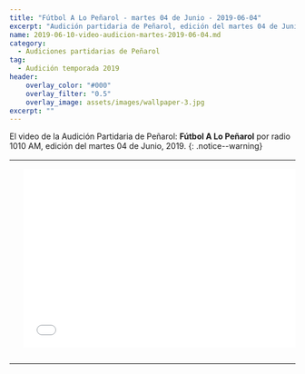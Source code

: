 ```yaml
---
title: "Fútbol A Lo Peñarol - martes 04 de Junio - 2019-06-04"
excerpt: "Audición partidaria de Peñarol, edición del martes 04 de Junio, 2019."
name: 2019-06-10-video-audicion-martes-2019-06-04.md
category:
  - Audiciones partidarias de Peñarol
tag:
  - Audición temporada 2019
header:
    overlay_color: "#000"
    overlay_filter: "0.5"
    overlay_image: assets/images/wallpaper-3.jpg
excerpt: ""
---
```


El video de la Audición Partidaria de Peñarol: **Fútbol A Lo Peñarol** por radio 1010 AM, edición del martes 04 de Junio, 2019.
{: .notice--warning}

<div id="media">
	<center>
		<table>
			<tbody>
  				<tr>
					<td height="13" width="21" background="{{ site.url }}/{{ site.baseurl }}/assets/images/12421152032.png"></td>
					<td height="13" background="{{ site.url }}/{{ site.baseurl }}/assets/images/55452124552.png"></td>
					<td height="13" width="21" background="{{ site.url }}/{{ site.baseurl }}/assets/images/45454787.png"></td>
  				</tr>
				<tr>
					<td width="21" background="{{ site.url }}/{{ site.baseurl }}/assets/images/21210212120.png"></td>
					<td>
						<iframe width="560" height="315" src="//ok.ru/videoembed/1287170755251" frameborder="0" allow="autoplay" allowfullscreen></iframe>
					</td>
    					<td width="21" background="{{ site.url }}/{{ site.baseurl }}/assets/images/203233451.png"></td>
  				</tr>
				<tr>
    					<td height="17" width="21" background="{{ site.url }}/{{ site.baseurl }}/assets/images/23121542.png"></td>
    					<td height="17" background="{{ site.url }}/{{ site.baseurl }}/assets/images/12345456.png"></td>
    					<td height="25" width="21" background="{{ site.url }}/{{ site.baseurl }}/assets/images/2656564.png"></td>
  				</tr>
			</tbody>
		</table>
	</center>
</div>
